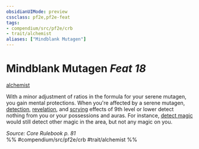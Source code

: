 ```yaml
---
obsidianUIMode: preview
cssclass: pf2e,pf2e-feat
tags:
- compendium/src/pf2e/crb
- trait/alchemist
aliases: ["Mindblank Mutagen"]
---
```

# Mindblank Mutagen  *Feat 18*  
[alchemist](Reference/Rules/Traits/alchemist.md "Alchemist Class Trait")  


With a minor adjustment of ratios in the formula for your serene mutagen, you gain mental protections. When you're affected by a serene mutagen, [detection](detection.md "Detection Effect Trait"), [revelation](revelation.md "Revelation Effect Trait"), and [scrying](Reference/Rules/Traits/scrying.md "Scrying Effect Trait") effects of 9th level or lower detect nothing from you or your possessions and auras. For instance, [detect magic](Reference/Compendium/Spells/detect-magic.md) would still detect other magic in the area, but not any magic on you.

*Source: Core Rulebook p. 81*  
%% #compendium/src/pf2e/crb #trait/alchemist %%